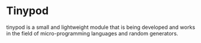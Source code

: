 # Tinypod
tinypod is a small and lightweight module that is being developed and works in the field of micro-programming languages ​​and random generators.
